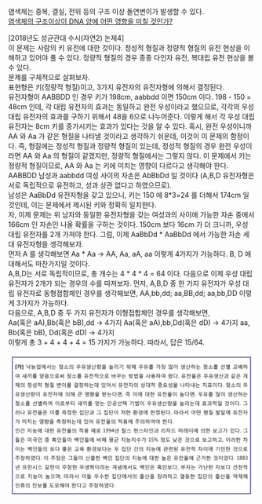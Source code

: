 염색체는 중복, 결실, 전위 등의 구조 이상 돌연변이가 발생할 수 있다.   
[염색체의 구조이상이 DNA 양에 어떤 영향을 미칠 것인가?](http://study.zum.com/book/13676)      

[2018년도 성균관대 수시(자연2) 논제4]   
이 문제는 사람의 키 유전에 대한 것이다. 정성적 형질과 정량적 형질의 유전 현상을 이해하고 있어야 풀 수 있다. 정량적 형질의 경우 종종 다인자 유전, 복대립 유전 현상을 볼 수 있다.   
문제를 구체적으로 살펴보자.   
표현형은 키(정량적 형질)이고, 3가지 유전자의 유전자형에 의해서 결정된다.  
유전자형이 AABBDD 인 경우 키가 198cm, aabbdd 이면 150cm 이다.
198 - 150 = 48cm 인데, 각 대립 유전자의 효과는 동일하고 완전 우성이라고 했으므로, 각각의 우성 대립 유전자의 효과를 구하기 위해서 48을 6으로 나누어준다. 이렇게 해서 각 우성 대립 유전자는 8cm 키를 증가시키는 효과가 있다는 것을 알 수 있다.
혹시, 완전 우성이니까 AA 와 Aa 가 같은 형질을 나타낼 것이라고 생각하기 쉬운데, 이것이 이 문제의 함정이다. 즉, 형질에는 정성적 형질과 정량적 형질이 있는데, 정성적 형질의 경우 완전 우성이라면 AA 와 Aa 의 형질이 같겠지만, 정량적 형질에서는 그렇지 않다. 이 문제에서 키는 정량적 형질이므로, AA 와 Aa 는 키에 미치는 영향이 다르다고 생각해야 한다.  
AABBDD 남성과 aabbdd 여성 사이의 자손은 AbBbDd 일 것이다 (A,B,D 유전자형은 서로 독립적으로 유전하고, 성과 상관 없다고 하였으므로).    
남성은 AaBbDd 유전자형을 갖고 있으니, 키는 150 에 8*3=24 를 더해서 174cm 일 것인데, 이는 문제에서 제시된 키와 정확히 일치한다.   
자, 이제 문제는 위 남자와 동일한 유전자형을 갖는 여성과의 사이에 가능한 자손 중에서 166cm 인 자손인 나올 확률을 구하는 것이다.
150cm 보다 16cm 가 더 크니까, 우성 대립 유전자를 2개 가져야 한다.
그럼, 이제 AaBbDd * AaBbDd 에서 가능한 자손 세대 유전자형을 생각해보자.   
먼저 A 를 생각해보면 Aa * Aa -> AA, Aa, aA, aa 이렇게 4가지가 가능하다.
B, D 에 대해서도 마찬가지일 것이다.   
A,B,D는 서로 독립적이므로, 총 개수는 4 * 4 * 4 = 64 이다.
다음으로 이제 우성 대립 유전자가 2개가 되는 경우의 수를 따져보자.
먼저, A,B,D 중 한 가지 유전자가 우성 대립 유전자로 동형졉합체인 경우를 생각해보면,
AA,bb,dd; aa,BB,dd; aa,bb,DD 이렇게 3가지가 가능하다.   
다음으로, A,B,D 중 두 가지 유전자가 이형접합체인 경우를 생각해보면,    
Aa(혹은 aA),Bb(혹은 bB),dd -> 4가지
Aa(혹은 aA),bb,Dd(혹은 dD) -> 4가지
aa, Bb(혹은 bB), Dd(혹은 dD) -> 4가지  
이렇게 총 3 + 4 + 4 + 4 = 15 가지가 가능하다.
따라서, 답은 15/64.

![alt text](/img/nature_nurture1.png)  

